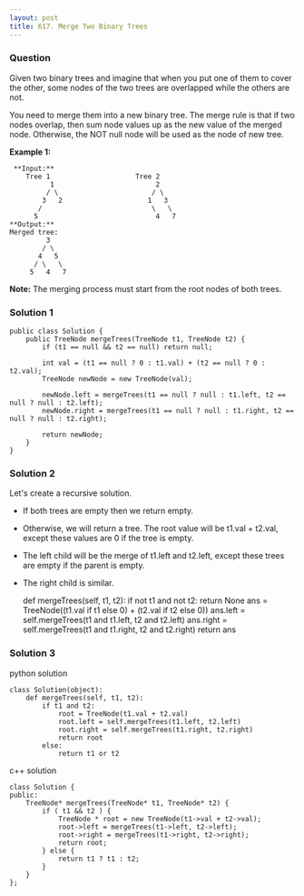 ```yaml
---
layout: post
title: 617. Merge Two Binary Trees
---
```

### Question
Given two binary trees and imagine that when you put one of them to cover the
other, some nodes of the two trees are overlapped while the others are not.

You need to merge them into a new binary tree. The merge rule is that if two
nodes overlap, then sum node values up as the new value of the merged node.
Otherwise, the NOT null node will be used as the node of new tree.

 **Example 1:**

    
    
     **Input:** 
    	Tree 1                     Tree 2                  
              1                         2                             
             / \                       / \                            
            3   2                     1   3                        
           /                           \   \                      
          5                             4   7                  
    **Output:** 
    Merged tree:
    	     3
    	    / \
    	   4   5
    	  / \   \ 
    	 5   4   7
    



 **Note:** The merging process must start from the root nodes of both trees.

### Solution 1
    
    
    public class Solution {
        public TreeNode mergeTrees(TreeNode t1, TreeNode t2) {
            if (t1 == null && t2 == null) return null;
            
            int val = (t1 == null ? 0 : t1.val) + (t2 == null ? 0 : t2.val);
            TreeNode newNode = new TreeNode(val);
            
            newNode.left = mergeTrees(t1 == null ? null : t1.left, t2 == null ? null : t2.left);
            newNode.right = mergeTrees(t1 == null ? null : t1.right, t2 == null ? null : t2.right);
            
            return newNode;
        }
    }
    


### Solution 2
Let's create a recursive solution.

  * If both trees are empty then we return empty.
  * Otherwise, we will return a tree. The root value will be t1.val + t2.val, except these values are 0 if the tree is empty.
  * The left child will be the merge of t1.left and t2.left, except these trees are empty if the parent is empty.
  * The right child is similar.

    
    
    def mergeTrees(self, t1, t2):
        if not t1 and not t2: return None
        ans = TreeNode((t1.val if t1 else 0) + (t2.val if t2 else 0))
        ans.left = self.mergeTrees(t1 and t1.left, t2 and t2.left)
        ans.right = self.mergeTrees(t1 and t1.right, t2 and t2.right)
        return ans
    


### Solution 3
python solution

    
    
    class Solution(object):
        def mergeTrees(self, t1, t2):
            if t1 and t2:
                root = TreeNode(t1.val + t2.val)
                root.left = self.mergeTrees(t1.left, t2.left)
                root.right = self.mergeTrees(t1.right, t2.right)
                return root
            else:
                return t1 or t2
    

c++ solution

    
    
    class Solution {
    public:
        TreeNode* mergeTrees(TreeNode* t1, TreeNode* t2) {
            if ( t1 && t2 ) {
                TreeNode * root = new TreeNode(t1->val + t2->val);
                root->left = mergeTrees(t1->left, t2->left);
                root->right = mergeTrees(t1->right, t2->right);
                return root;
            } else {
                return t1 ? t1 : t2;
            }
        }
    };
    




